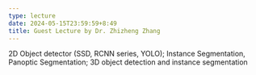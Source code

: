 ```yaml
---
type: lecture
date: 2024-05-15T23:59:59+8:49
title: Guest Lecture by Dr. Zhizheng Zhang
---
```

2D Object detector (SSD, RCNN series, YOLO); Instance Segmentation, Panoptic Segmentation; 3D object detection and instance segmentation 